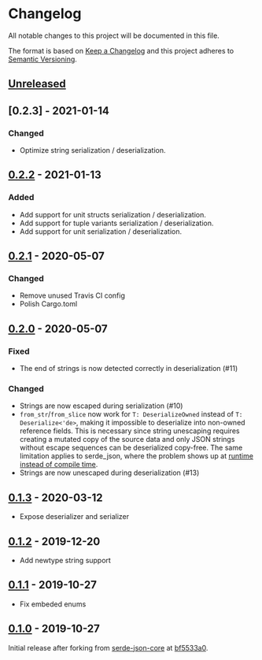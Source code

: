 # Changelog

All notable changes to this project will be documented in this file.

The format is based on [Keep a Changelog](http://keepachangelog.com/) and this
project adheres to [Semantic Versioning](http://semver.org/).

## [Unreleased]

## [0.2.3] - 2021-01-14

### Changed

- Optimize string serialization / deserialization.

## [0.2.2] - 2021-01-13

### Added

- Add support for unit structs serialization / deserialization.
- Add support for tuple variants serialization / deserialization.
- Add support for unit serialization / deserialization.

## [0.2.1] - 2020-05-07

### Changed

- Remove unused Travis CI config
- Polish Cargo.toml

## [0.2.0] - 2020-05-07

### Fixed

- The end of strings is now detected correctly in deserialization (#11)

### Changed

- Strings are now escaped during serialization (#10)
- `from_str`/`from_slice` now work for `T: DeserializeOwned` instead of
  `T: Deserialize<'de>`, making it impossible to deserialize into non-owned
  reference fields. This is necessary since string unescaping requires creating
  a mutated copy of the source data and only JSON strings without escape
  sequences can be deserialized copy-free. The same limitation applies to
  serde_json, where the problem shows up at
  [runtime instead of compile time](https://github.com/serde-rs/json/issues/530).
- Strings are now unescaped during deserialization (#13)

## [0.1.3] - 2020-03-12

- Expose deserializer and serializer

## [0.1.2] - 2019-12-20

- Add newtype string support

## [0.1.1] - 2019-10-27

- Fix embeded enums

## [0.1.0] - 2019-10-27

Initial release after forking from
[serde-json-core](https://github.com/japaric/serde-json-core) at
[bf5533a0](https://github.com/japaric/serde-json-core/commit/bf5533a042a0).

[unreleased]: https://github.com/CosmWasm/serde-json-wasm/compare/v0.2.2...HEAD
[0.2.2]: https://github.com/CosmWasm/serde-json-wasm/compare/v0.2.1...v0.2.2
[0.2.1]: https://github.com/CosmWasm/serde-json-wasm/compare/v0.2.0...v0.2.1
[0.2.0]: https://github.com/CosmWasm/serde-json-wasm/compare/v0.1.3...v0.2.0
[0.1.3]: https://github.com/CosmWasm/serde-json-wasm/compare/v0.1.2...v0.1.3
[0.1.2]: https://github.com/CosmWasm/serde-json-wasm/compare/v0.1.1...v0.1.2
[0.1.1]: https://github.com/CosmWasm/serde-json-wasm/compare/v0.1.0...v0.1.1
[0.1.0]: https://github.com/CosmWasm/serde-json-wasm/tree/v0.1.0
